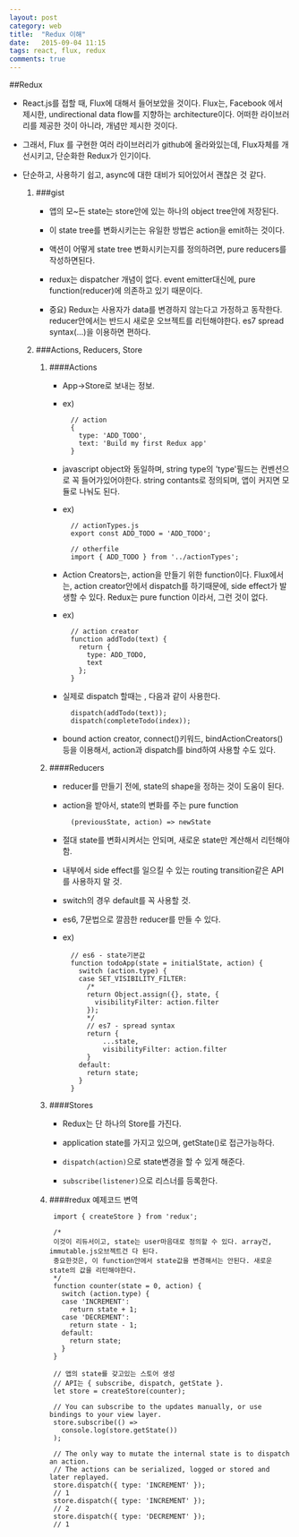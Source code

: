 ```yaml
---
layout: post
category: web
title:  "Redux 이해"
date:   2015-09-04 11:15
tags: react, flux, redux 
comments: true
---
```

##Redux
- React.js를 접할 때, Flux에 대해서 들어보았을 것이다. Flux는, Facebook 에서 제시한, undirectional data flow를 지향하는 architecture이다. 어떠한 라이브러리를 제공한 것이 아니라, 개념만 제시한 것이다.
- 그래서, Flux 를 구현한 여러 라이브러리가 github에 올라와있는데, Flux자체를 개선시키고, 단순화한 Redux가 인기이다. 
- 단순하고, 사용하기 쉽고, async에 대한 대비가 되어있어서 괜찮은 것 같다.
 
	1. ###gist
		- 앱의 모~든 state는 store안에 있는 하나의 object tree안에 저장된다.
		
		- 이 state tree를 변화시키는는 유일한 방법은 action을 emit하는 것이다.
		
		- 액션이 어떻게 state tree 변화시키는지를 정의하려면, pure reducers를 작성하면된다.
		
		- redux는 dispatcher 개념이 없다. event emitter대신에, pure function(reducer)에 의존하고 있기 때문이다.
		
		- 중요) Redux는 사용자가 data를 변경하지 않는다고 가정하고 동작한다. reducer안에서는 반드시 새로운 오브젝트를 리턴해야한다. es7 spread syntax(...)을 이용하면 편하다.

	2. ###Actions, Reducers, Store
		1. ####Actions
			- App->Store로 보내는 정보.
			- ex)

					// action
					{
					  type: 'ADD_TODO',
					  text: 'Build my first Redux app'
					}
			- javascript object와 동일하며, string type의 'type'필드는 컨벤션으로 꼭 들어가있어야한다. string contants로 정의되며, 앱이 커지면 모듈로 나눠도 된다.
			- ex)
 
					// actionTypes.js
					export const ADD_TODO = 'ADD_TODO';
					
					// otherfile
					import { ADD_TODO } from '../actionTypes';
					
			- Action Creators는, action을 만들기 위한 function이다. Flux에서는, action creator안에서 dispatch를 하기때문에, side effect가 발생할 수 있다. Redux는 pure function 이라서, 그런 것이 없다.
			- ex)

					// action creator
					function addTodo(text) {
					  return {
					    type: ADD_TODO,
					    text
					  };
					}

			- 실제로 dispatch 할때는 , 다음과 같이 사용한다.

					dispatch(addTodo(text));
					dispatch(completeTodo(index));
			
			- bound action creator, connect()키워드, bindActionCreators() 등을 이용해서, action과 dispatch를 bind하여 사용할 수도 있다.
		2. ####Reducers
			- reducer를 만들기 전에, state의 shape을 정하는 것이 도움이 된다.
			- action을 받아서, state의 변화를 주는 pure function

					(previousState, action) => newState
			- 절대 state를 변화시켜서는 안되며, 새로운 state만 계산해서 리턴해야함.
			- 내부에서 side effect를 일으킬 수 있는 routing transition같은 API 를 사용하지 말 것.
			- switch의 경우 default를 꼭 사용할 것.
			- es6, 7문법으로 깔끔한 reducer를 만들 수 있다.
			- ex)

					// es6 - state기본값
					function todoApp(state = initialState, action) {
					  switch (action.type) {
					  case SET_VISIBILITY_FILTER:
					  	/*
					    return Object.assign({}, state, {
					      visibilityFilter: action.filter
					    });
					    */
					    // es7 - spread syntax
					    return {
					    	...state,
					    	visibilityFilter: action.filter
					    }
					  default:
					    return state;
					  }
					}
					
		3. ####Stores
			- Redux는 단 하나의 Store를 가진다.
			
			- application state를 가지고 있으며, getState()로 접근가능하다.
			- `dispatch(action)`으로 state변경을 할 수 있게 해준다.
			- `subscribe(listener)`으로 리스너를 등록한다.
			
			
			
		4. ####redux 예제코드 변역

				import { createStore } from 'redux';
				
				/*
				이것이 리듀서이고, state는 user마음대로 정의할 수 있다. array건, immutable.js오브젝트건 다 된다.
				중요한것은, 이 function안에서 state값을 변경해서는 안된다. 새로운 state의 값을 리턴해야한다.
				*/
				function counter(state = 0, action) {
				  switch (action.type) {
				  case 'INCREMENT':
				    return state + 1;
				  case 'DECREMENT':
				    return state - 1;
				  default:
				    return state;
				  }
				}
				
				// 앱의 state를 갖고있는 스토어 생성
				// API는 { subscribe, dispatch, getState }.
				let store = createStore(counter);
				
				// You can subscribe to the updates manually, or use bindings to your view layer.
				store.subscribe(() =>
				  console.log(store.getState())
				);
				
				// The only way to mutate the internal state is to dispatch an action.
				// The actions can be serialized, logged or stored and later replayed.
				store.dispatch({ type: 'INCREMENT' });
				// 1
				store.dispatch({ type: 'INCREMENT' });
				// 2
				store.dispatch({ type: 'DECREMENT' });
				// 1